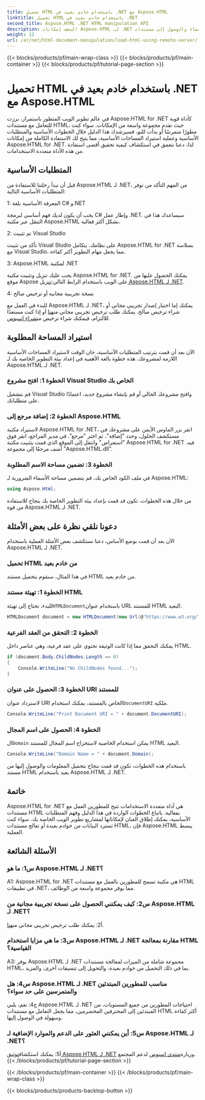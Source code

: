 ```yaml
---
title: تحميل HTML باستخدام خادم بعيد في .NET مع Aspose.HTML
linktitle: تحميل HTML باستخدام خادم بعيد في .NET
second_title: Aspose.HTML .NET HTML manipulation API
description: اكتشف إمكانات Aspose.HTML لـ .NET من خلال دليلنا الشامل. تعرّف على كيفية استيراد مساحات الأسماء والوصول إلى مستندات HTML عن بُعد والمزيد.
weight: 12
url: /ar/net/html-document-manipulation/load-html-using-remote-server/
---
```


{{< blocks/products/pf/main-wrap-class >}}
{{< blocks/products/pf/main-container >}}
{{< blocks/products/pf/tutorial-page-section >}}

# تحميل HTML باستخدام خادم بعيد في .NET مع Aspose.HTML


في عالم تطوير الويب المتطور باستمرار، برزت Aspose.HTML for .NET كأداة قوية للتعامل مع مستندات HTML، حيث تقدم مجموعة واسعة من الإمكانات. سواء كنت مطورًا متمرسًا أو بدأت للتو، فسيرشدك هذا الدليل خلال الخطوات الأساسية والمتطلبات الأساسية وعملية استيراد المساحات الأساسية، مما يتيح لك الاستفادة الكاملة من إمكانات Aspose.HTML for .NET. لذا، دعنا نتعمق في استكشاف كيفية تحقيق أقصى استفادة من هذه الأداة متعددة الاستخدامات.

## المتطلبات الأساسية

قبل أن نبدأ رحلتنا للاستفادة من Aspose.HTML لـ .NET، من المهم التأكد من توفر المتطلبات الأساسية التالية:

1: المعرفة الأساسية بلغة C# و.NET

يجب أن يكون لديك فهم أساسي لبرمجة C# وإطار عمل .NET. سيساعدك هذا في التنقل عبر مكتبة Aspose.HTML بشكل أكثر فعالية.

2: تم تثبيت Visual Studio

تأكد من تثبيت Visual Studio على نظامك. يتكامل Aspose.HTML for .NET بسلاسة مع Visual Studio، مما يجعل مهام التطوير أكثر كفاءة.

3: Aspose.HTML لمكتبة .NET

 يجب عليك تنزيل وتثبيت مكتبة Aspose.HTML for .NET. يمكنك الحصول عليها من موقع Aspose على الويب باستخدام الرابط التالي:[تنزيل Aspose.HTML لـ .NET](https://releases.aspose.com/html/net/).

4: نسخة تجريبية مجانية أو ترخيص صالح

 للبدء في العمل مع Aspose.HTML لـ .NET، يمكنك إما اختيار إصدار تجريبي مجاني أو شراء ترخيص صالح. يمكنك طلب ترخيص تجريبي مجاني من[هنا](https://releases.aspose.com/) أو إذا كنت مستعدًا للالتزام، فيمكنك شراء ترخيص من[شراء اسبوس](https://purchase.aspose.com/buy).

## استيراد المساحة المطلوبة

الآن بعد أن قمت بترتيب المتطلبات الأساسية، حان الوقت لاستيراد المساحات الأساسية اللازمة لمشروعك. هذه خطوة بالغة الأهمية في إعداد بيئة التطوير الخاصة بك لـ Aspose.HTML لـ .NET.

### الخطوة 1: افتح مشروع Visual Studio الخاص بك

قم بتشغيل Visual Studio وافتح مشروعك الحالي أو قم بإنشاء مشروع جديد، اعتمادًا على متطلباتك.

### الخطوة 2: إضافة مرجع إلى Aspose.HTML

لاستيراد مكتبة Aspose.HTML for .NET، انقر بزر الماوس الأيمن على مشروعك في مستكشف الحلول، وحدد "إضافة"، ثم اختر "مرجع". في مدير المراجع، انقر فوق "استعراض" وانتقل إلى الموقع الذي قمت بتثبيت مكتبة Aspose.HTML for .NET فيه. أضف مرجعًا إلى مجموعة "Aspose.HTML.dll".

### الخطوة 3: تضمين مساحة الاسم المطلوبة

في ملف الكود الخاص بك، قم بتضمين مساحة الأسماء الضرورية لـ Aspose.HTML:

```csharp
using Aspose.Html;
```

من خلال هذه الخطوات، تكون قد قمت بإعداد بيئة التطوير الخاصة بك بنجاح للاستفادة من قوة Aspose.HTML لـ .NET.

## دعونا نلقي نظرة على بعض الأمثلة

الآن بعد أن قمت بوضع الأساس، دعنا نستكشف بعض الأمثلة العملية باستخدام Aspose.HTML لـ .NET.

### تحميل HTML من خادم بعيد

في هذا المثال، سنقوم بتحميل مستند HTML من خادم بعيد.

### الخطوة 1: تهيئة مستند HTML

 للبدء، تحتاج إلى تهيئة`HTMLDocument`باستخدام عنوان URL للمستند HTML البعيد.

```csharp
HTMLDocument document = new HTMLDocument(new Url(@"https://www.w3.org/TR/html5/"));
```

### الخطوة 2: التحقق من العقد الفرعية

يمكنك التحقق مما إذا كانت الوثيقة تحتوي على عقد فرعية، وهي عناصر داخل HTML.

```csharp
if (document.Body.ChildNodes.Length == 0)
{
    Console.WriteLine("No ChildNodes found...");
}
```

### الخطوة 3: الحصول على عنوان URI للمستند

 لاسترداد عنوان URI الخاص بالمستند، يمكنك استخدام`DocumentURI` ملكية.

```csharp
Console.WriteLine("Print Document URI = " + document.DocumentURI);
```

### الخطوة 4: الحصول على اسم المجال

 ال`Domain` يمكن استخدام الخاصية لاستخراج اسم المجال للمستند HTML البعيد.

```csharp
Console.WriteLine("Domain Name = " + document.Domain);
```

باستخدام هذه الخطوات، تكون قد قمت بنجاح بتحميل المعلومات والوصول إليها من مستند HTML بعيد باستخدام Aspose.HTML لـ .NET.

## خاتمة

Aspose.HTML for .NET هي أداة متعددة الاستخدامات تتيح للمطورين العمل مع مستندات HTML بفعالية. باتباع الخطوات الواردة في هذا الدليل وفهم المتطلبات الأساسية، يمكنك إطلاق العنان لإمكاناتها لمشاريع تطوير الويب الخاصة بك. سواء كنت تسترد البيانات من خوادم بعيدة أو تعالج مستندات HTML، فإن Aspose.HTML يبسط العملية.

## الأسئلة الشائعة

### س1: ما هو Aspose.HTML لـ .NET؟

A1: Aspose.HTML for .NET هي مكتبة تسمح للمطورين بالعمل مع مستندات HTML في تطبيقات .NET، مما يوفر مجموعة واسعة من الوظائف.

### س2: كيف يمكنني الحصول على نسخة تجريبية مجانية من Aspose.HTML لـ .NET؟

 أ2: يمكنك طلب ترخيص تجريبي مجاني من[هنا](https://releases.aspose.com/).

### س3: ما هي مزايا استخدام Aspose.HTML لـ .NET مقارنة بمعالجة HTML القياسية؟

A3: يوفر Aspose.HTML لـ .NET مجموعة شاملة من الميزات لمعالجة مستندات HTML، بما في ذلك التحميل من خوادم بعيدة، والتحويل إلى تنسيقات أخرى، والمزيد.

### س4: هل Aspose.HTML لـ .NET مناسب للمطورين المبتدئين والمتمرسين على حد سواء؟

ج4: نعم، يلبي Aspose.HTML لـ .NET احتياجات المطورين من جميع المستويات، من المبتدئين إلى المحترفين المخضرمين، مما يجعل التعامل مع مستندات HTML أكثر كفاءة وسهولة في الوصول إليها.

### س5: أين يمكنني العثور على الدعم والموارد الإضافية لـ Aspose.HTML لـ .NET؟

 أ5: يمكنك استكشاف[توثيق Aspose.HTML لـ .NET](https://reference.aspose.com/html/net/) وزيارة[منتدى اسبوس](https://forum.aspose.com/) لدعم المجتمع.
{{< /blocks/products/pf/tutorial-page-section >}}

{{< /blocks/products/pf/main-container >}}
{{< /blocks/products/pf/main-wrap-class >}}

{{< blocks/products/products-backtop-button >}}
